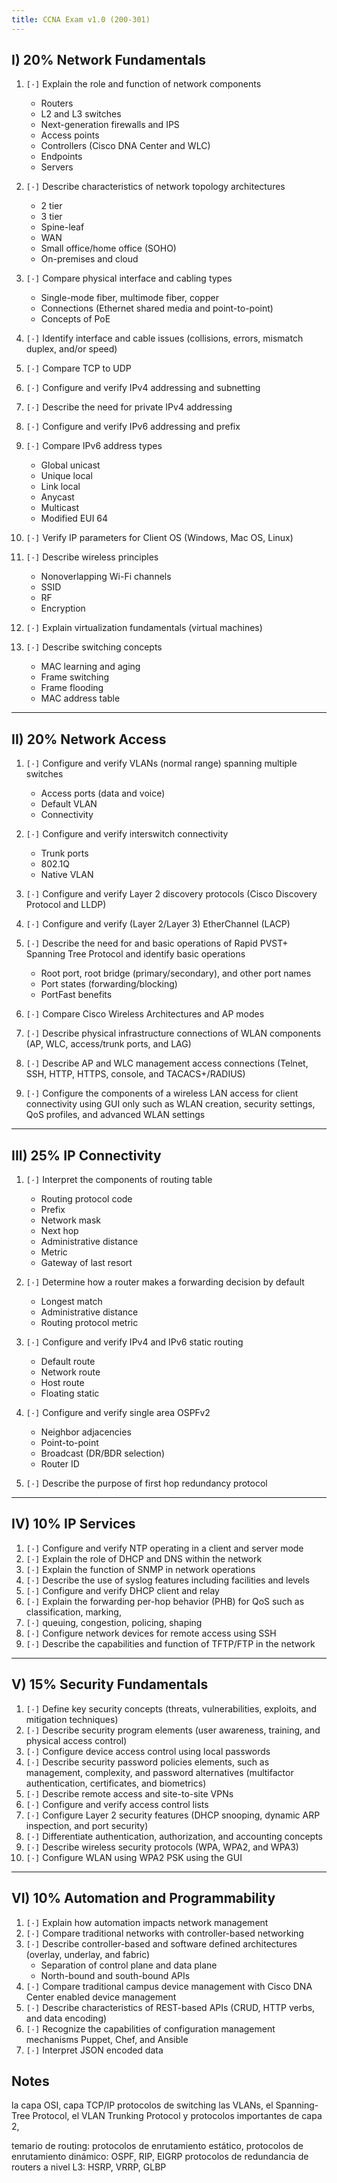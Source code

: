 ```yaml
---
title: CCNA Exam v1.0 (200-301)
---
```


## I) 20% Network Fundamentals

1. `[·]` Explain the role and function of network components
    -  Routers
    -  L2 and L3 switches
    -  Next-generation firewalls and IPS
    -  Access points
    -  Controllers (Cisco DNA Center and WLC)
    -  Endpoints
    -  Servers

2. `[·]` Describe characteristics of network topology architectures
    - 2 tier
    - 3 tier
    - Spine-leaf
    - WAN
    - Small office/home office (SOHO)
    - On-premises and cloud

3. `[·]` Compare physical interface and cabling types
    - Single-mode fiber, multimode fiber, copper
    - Connections (Ethernet shared media and point-to-point)
    - Concepts of PoE

4. `[·]` Identify interface and cable issues (collisions, errors,
    mismatch duplex, and/or speed)

5. `[·]` Compare TCP to UDP

6. `[·]` Configure and verify IPv4 addressing and subnetting

7. `[·]` Describe the need for private IPv4 addressing

8. `[·]` Configure and verify IPv6 addressing and prefix

9. `[·]` Compare IPv6 address types
    - Global unicast
    - Unique local
    - Link local
    - Anycast
    - Multicast
    - Modified EUI 64

10. `[·]` Verify IP parameters for Client OS (Windows, Mac OS, Linux)

11. `[·]` Describe wireless principles
    - Nonoverlapping Wi-Fi channels
    - SSID
    - RF
    - Encryption

12. `[·]` Explain virtualization fundamentals (virtual machines)

13. `[·]` Describe switching concepts
    - MAC learning and aging
    - Frame switching
    - Frame flooding
    - MAC address table

---

## II) 20% Network Access

1. `[·]` Configure and verify VLANs (normal range) spanning
    multiple switches
    - Access ports (data and voice)
    - Default VLAN
    - Connectivity

2. `[·]` Configure and verify interswitch connectivity
    - Trunk ports
    - 802.1Q
    - Native VLAN

3. `[·]` Configure and verify Layer 2 discovery protocols
    (Cisco Discovery Protocol and LLDP)

4. `[·]` Configure and verify (Layer 2/Layer 3) EtherChannel (LACP)

5. `[·]` Describe the need for and basic operations of 
    Rapid PVST+ Spanning Tree Protocol and identify basic operations
    - Root port, root bridge (primary/secondary), and other port names
    - Port states (forwarding/blocking)
    - PortFast benefits

6. `[·]` Compare Cisco Wireless Architectures and AP modes

7. `[·]` Describe physical infrastructure connections of
    WLAN components (AP, WLC, access/trunk ports, and LAG)

8. `[·]` Describe AP and WLC management access connections
    (Telnet, SSH, HTTP, HTTPS, console, and TACACS+/RADIUS)

9. `[·]` Configure the components of a wireless LAN access
    for client connectivity using GUI only such as WLAN creation,
    security settings, QoS profiles, and advanced WLAN settings

---

## III) 25% IP Connectivity

1. `[·]` Interpret the components of routing table
    - Routing protocol code
    - Prefix
    - Network mask
    - Next hop
    - Administrative distance
    - Metric
    - Gateway of last resort

2. `[·]` Determine how a router makes a forwarding decision by default
    - Longest match
    - Administrative distance
    - Routing protocol metric

3. `[·]` Configure and verify IPv4 and IPv6 static routing
    - Default route
    - Network route
    - Host route
    - Floating static

4. `[·]` Configure and verify single area OSPFv2
    - Neighbor adjacencies
    - Point-to-point
    - Broadcast (DR/BDR selection)
    - Router ID

5. `[·]` Describe the purpose of first hop redundancy protocol

---

## IV) 10% IP Services

1. `[·]` Configure and verify NTP operating in a client and server mode
2. `[·]` Explain the role of DHCP and DNS within the network
3. `[·]` Explain the function of SNMP in network operations
4. `[·]` Describe the use of syslog features including facilities and levels
5. `[·]` Configure and verify DHCP client and relay
6. `[·]` Explain the forwarding per-hop behavior (PHB) for QoS such
    as classification, marking,
7. `[·]` queuing, congestion, policing, shaping
8. `[·]` Configure network devices for remote access using SSH
9. `[·]` Describe the capabilities and function of TFTP/FTP in the network

---

## V) 15% Security Fundamentals

1. `[·]` Define key security concepts (threats, vulnerabilities,
    exploits, and mitigation techniques)
2. `[·]` Describe security program elements (user awareness,
    training, and physical access control)
3. `[·]` Configure device access control using local passwords
4. `[·]` Describe security password policies elements, such as
    management, complexity, and password alternatives (multifactor 
    authentication, certificates, and biometrics)
5. `[·]` Describe remote access and site-to-site VPNs
6. `[·]` Configure and verify access control lists
7. `[·]` Configure Layer 2 security features (DHCP snooping, dynamic
    ARP inspection, and port security)
8. `[·]` Differentiate authentication, authorization, and accounting concepts
9. `[·]` Describe wireless security protocols (WPA, WPA2, and WPA3)
10. `[·]` Configure WLAN using WPA2 PSK using the GUI

---

## VI) 10% Automation and Programmability

1. `[·]` Explain how automation impacts network management
2. `[·]` Compare traditional networks with controller-based networking
3. `[·]` Describe controller-based and software defined architectures
    (overlay, underlay, and fabric)
    - Separation of control plane and data plane
    - North-bound and south-bound APIs
4. `[·]` Compare traditional campus device management with Cisco DNA
    Center enabled device management
5. `[·]` Describe characteristics of REST-based APIs (CRUD, HTTP verbs,
    and data encoding)
6. `[·]` Recognize the capabilities of configuration management mechanisms
    Puppet, Chef, and Ansible
7. `[·]` Interpret JSON encoded data


## Notes

la capa OSI, capa TCP/IP
protocolos de switching 
las VLANs, 
el Spanning-Tree Protocol,
el VLAN Trunking Protocol 
y protocolos importantes de capa 2, 

temario de routing:
protocolos de enrutamiento estático,
protocolos de enrutamiento dinámico: OSPF, RIP, EIGRP
protocolos de redundancia de routers a nivel L3: HSRP, VRRP, GLBP
